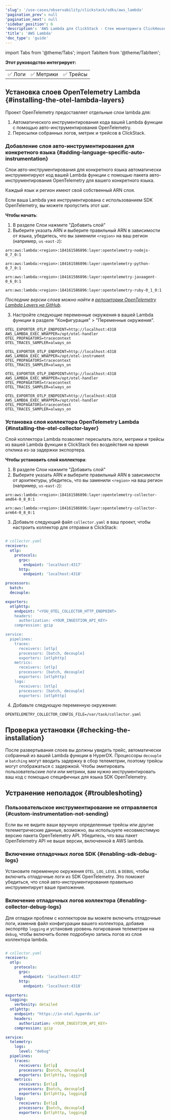 ```yaml
---
'slug': '/use-cases/observability/clickstack/sdks/aws_lambda'
'pagination_prev': null
'pagination_next': null
'sidebar_position': 6
'description': 'AWS Lambda для ClickStack - Стек мониторинга ClickHouse'
'title': 'AWS Lambda'
'doc_type': 'guide'
---
```

import Tabs from '@theme/Tabs';
import TabItem from '@theme/TabItem';

**Этот руководство интегрирует:**

<table>
  <tbody>
    <tr>
      <td className="pe-2">✅ Логи</td>
      <td className="pe-2">✅ Метрики</td>
      <td className="pe-2">✅ Трейсы</td>
    </tr>
  </tbody>
</table>

## Установка слоев OpenTelemetry Lambda {#installing-the-otel-lambda-layers}

Проект OpenTelemetry предоставляет отдельные слои lambda для:

1. Автоматического инструментирования кода вашей Lambda функции с помощью авто-инструментирования OpenTelemetry.
2. Пересылки собранных логов, метрик и трейсов в ClickStack.

### Добавление слоя авто-инструментирования для конкретного языка {#adding-language-specific-auto-instrumentation}

Слои авто-инструментирования для конкретного языка автоматически инструментируют код вашей Lambda функции с помощью пакета авто-инструментирования OpenTelemetry для вашего конкретного языка.

Каждый язык и регион имеют свой собственный ARN слоя.

Если ваша Lambda уже инструментирована с использованием SDK OpenTelemetry, вы можете пропустить этот шаг.

**Чтобы начать**:

1. В разделе Слои нажмите "Добавить слой"
2. Выберите указать ARN и выберите правильный ARN в зависимости от языка, убедитесь, что вы заменили `<region>` на ваш регион (например, `us-east-2`):

<Tabs groupId="install-language-options">
<TabItem value="javascript" label="Javascript" default>

```shell
arn:aws:lambda:<region>:184161586896:layer:opentelemetry-nodejs-0_7_0:1
```

</TabItem>
<TabItem value="python" label="Python" default>

```shell copy
arn:aws:lambda:<region>:184161586896:layer:opentelemetry-python-0_7_0:1
```

</TabItem>

<TabItem value="java" label="Java" default>

```shell copy
arn:aws:lambda:<region>:184161586896:layer:opentelemetry-javaagent-0_6_0:1
```

</TabItem>

<TabItem value="ruby" label="Ruby" default>

```shell copy
arn:aws:lambda:<region>:184161586896:layer:opentelemetry-ruby-0_1_0:1
```

</TabItem>

</Tabs>

_Последние версии слоев можно найти в [репозитории OpenTelemetry Lambda Layers на GitHub](https://github.com/open-telemetry/opentelemetry-lambda/releases)._

3. Настройте следующие переменные окружения в вашей Lambda функции в разделе "Конфигурация" > "Переменные окружения".

<Tabs groupId="install-language-env">
<TabItem value="javascript" label="Javascript" default>

```shell
OTEL_EXPORTER_OTLP_ENDPOINT=http://localhost:4318
AWS_LAMBDA_EXEC_WRAPPER=/opt/otel-handler
OTEL_PROPAGATORS=tracecontext
OTEL_TRACES_SAMPLER=always_on
```

</TabItem>
<TabItem value="python" label="Python" default>

```shell
OTEL_EXPORTER_OTLP_ENDPOINT=http://localhost:4318
AWS_LAMBDA_EXEC_WRAPPER=/opt/otel-instrument
OTEL_PROPAGATORS=tracecontext
OTEL_TRACES_SAMPLER=always_on
```

</TabItem>

<TabItem value="java" label="Java" default>

```shell
OTEL_EXPORTER_OTLP_ENDPOINT=http://localhost:4318
AWS_LAMBDA_EXEC_WRAPPER=/opt/otel-handler
OTEL_PROPAGATORS=tracecontext
OTEL_TRACES_SAMPLER=always_on
```

</TabItem>

<TabItem value="ruby" label="Ruby" default>

```shell
OTEL_EXPORTER_OTLP_ENDPOINT=http://localhost:4318
AWS_LAMBDA_EXEC_WRAPPER=/opt/otel-handler
OTEL_PROPAGATORS=tracecontext
OTEL_TRACES_SAMPLER=always_on
```

</TabItem>

</Tabs>

### Установка слоя коллектора OpenTelemetry Lambda {#installing-the-otel-collector-layer}

Слой коллектора Lambda позволяет пересылать логи, метрики и трейсы из вашей Lambda функции в ClickStack без воздействия на время отклика из-за задержки экспортера.

**Чтобы установить слой коллектора**:

1. В разделе Слои нажмите "Добавить слой"
2. Выберите указать ARN и выберите правильный ARN в зависимости от архитектуры, убедитесь, что вы заменили `<region>` на ваш регион (например, `us-east-2`):

<Tabs groupId="install-language-layer">

<TabItem value="x86_64" label="x86_64" default>

```shell
arn:aws:lambda:<region>:184161586896:layer:opentelemetry-collector-amd64-0_8_0:1
```

</TabItem>

<TabItem value="arm64" label="arm64" default>

```shell
arn:aws:lambda:<region>:184161586896:layer:opentelemetry-collector-arm64-0_8_0:1
```

</TabItem>

</Tabs>

3. Добавьте следующий файл `collector.yaml` в ваш проект, чтобы настроить коллектор для отправки в ClickStack:

```yaml

# collector.yaml
receivers:
  otlp:
    protocols:
      grpc:
        endpoint: 'localhost:4317'
      http:
        endpoint: 'localhost:4318'

processors:
  batch:
  decouple:

exporters:
  otlphttp:
    endpoint: "<YOU_OTEL_COLLECTOR_HTTP_ENDPOINT>
    headers:
      authorization: <YOUR_INGESTION_API_KEY>
    compression: gzip

service:
  pipelines:
    traces:
      receivers: [otlp]
      processors: [batch, decouple]
      exporters: [otlphttp]
    metrics:
      receivers: [otlp]
      processors: [batch, decouple]
      exporters: [otlphttp]
    logs:
      receivers: [otlp]
      processors: [batch, decouple]
      exporters: [otlphttp]
```

4. Добавьте следующую переменную окружения:

```shell
OPENTELEMETRY_COLLECTOR_CONFIG_FILE=/var/task/collector.yaml
```

## Проверка установки {#checking-the-installation}

После развертывания слоев вы должны увидеть трейс, автоматически собранный из вашей Lambda функции в HyperDX. Процессоры `decouple` и `batching` могут вводить задержку в сбор телеметрии, поэтому трейсы могут отображаться с задержкой. Чтобы эмитировать пользовательские логи или метрики, вам нужно инструментировать ваш код с помощью специфичных для языка SDK OpenTelemetry.

## Устранение неполадок {#troubleshoting}

### Пользовательское инструментирование не отправляется {#custom-instrumentation-not-sending}

Если вы не видите ваши вручную определенные трейсы или другие телеметрические данные, возможно, вы используете несовместимую версию пакета OpenTelemetry API. Убедитесь, что ваш пакет OpenTelemetry API не выше версии, включенной в AWS lambda.

### Включение отладочных логов SDK {#enabling-sdk-debug-logs}

Установите переменную окружения `OTEL_LOG_LEVEL` в `DEBUG`, чтобы включить отладочные логи из SDK OpenTelemetry. Это поможет убедиться, что слой авто-инструментирования правильно инструментирует ваше приложение.

### Включение отладочных логов коллектора {#enabling-collector-debug-logs}

Для отладки проблем с коллектором вы можете включить отладочные логи, изменив файл конфигурации вашего коллектора, добавив экспортёр `logging` и установив уровень логирования телеметрии на `debug`, чтобы включить более подробную запись логов из слоя коллектора lambda.

```yaml

# collector.yaml
receivers:
  otlp:
    protocols:
      grpc:
        endpoint: 'localhost:4317'
      http:
        endpoint: 'localhost:4318'

exporters:
  logging:
    verbosity: detailed
  otlphttp:
    endpoint: "https://in-otel.hyperdx.io"
    headers:
      authorization: <YOUR_INGESTION_API_KEY>
    compression: gzip

service:
  telemetry:
    logs:
      level: "debug"
  pipelines:
    traces:
      receivers: [otlp]
      processors: [batch, decouple]
      exporters: [otlphttp, logging]
    metrics:
      receivers: [otlp]
      processors: [batch, decouple]
      exporters: [otlphttp, logging]
    logs:
      receivers: [otlp]
      processors: [batch, decouple]
      exporters: [otlphttp, logging]
```